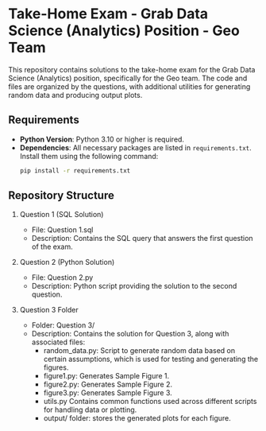 # Take-Home Exam - Grab Data Science (Analytics) Position - Geo Team

This repository contains solutions to the take-home exam for the Grab Data Science (Analytics) position, specifically for the Geo team. The code and files are organized by the questions, with additional utilities for generating random data and producing output plots.

## Requirements

- **Python Version**: Python 3.10 or higher is required.
- **Dependencies**: All necessary packages are listed in `requirements.txt`. Install them using the following command:
  ```bash
  pip install -r requirements.txt
  
## Repository Structure

1. Question 1 (SQL Solution)

	- File: Question 1.sql
	- Description: Contains the SQL query that answers the first question of the exam.

2. Question 2 (Python Solution)

	- File: Question 2.py
	- Description: Python script providing the solution to the second question.

3. Question 3 Folder

	- Folder: Question 3/
	- Description: Contains the solution for Question 3, along with associated files:
      - random_data.py: Script to generate random data based on certain assumptions, which is used for testing and generating the figures.
      - figure1.py: Generates Sample Figure 1.
      - figure2.py: Generates Sample Figure 2.
      - figure3.py: Generates Sample Figure 3.
      - utils.py Contains common functions used across different scripts for handling data or plotting.
      - output/ folder: stores the generated plots for each figure.